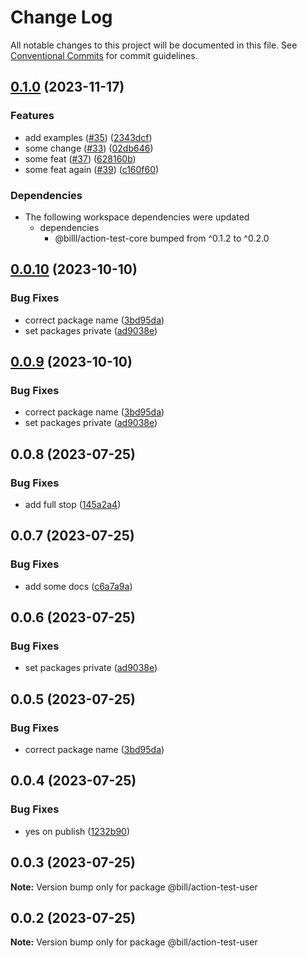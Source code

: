# Change Log

All notable changes to this project will be documented in this file.
See [Conventional Commits](https://conventionalcommits.org) for commit guidelines.

## [0.1.0](https://github.com/Billlynch/action-test/compare/@billl/action-test-user-v0.0.10...@billl/action-test-user-v0.1.0) (2023-11-17)


### Features

* add examples ([#35](https://github.com/Billlynch/action-test/issues/35)) ([2343dcf](https://github.com/Billlynch/action-test/commit/2343dcf1b34dd738e5d171ed515d88b51677736c))
* some change ([#33](https://github.com/Billlynch/action-test/issues/33)) ([02db646](https://github.com/Billlynch/action-test/commit/02db646a7deb994f45b561badf8210038d94ec0e))
* some feat ([#37](https://github.com/Billlynch/action-test/issues/37)) ([628160b](https://github.com/Billlynch/action-test/commit/628160b05ececfa026fe64fd30382f0b8423c14a))
* some feat again ([#39](https://github.com/Billlynch/action-test/issues/39)) ([c160f60](https://github.com/Billlynch/action-test/commit/c160f60bd69e2cfeecd5ee043716a830284732e0))


### Dependencies

* The following workspace dependencies were updated
  * dependencies
    * @billl/action-test-core bumped from ^0.1.2 to ^0.2.0

## [0.0.10](https://github.com/Billlynch/action-test/compare/@billl/action-test-user-v0.0.9...@billl/action-test-user-v0.0.10) (2023-10-10)


### Bug Fixes

* correct package name ([3bd95da](https://github.com/Billlynch/action-test/commit/3bd95da958f82d23368b844c98d5e1935ed6588a))
* set packages private ([ad9038e](https://github.com/Billlynch/action-test/commit/ad9038e328ac5abb7f1366f5b45172f4ae9e08e5))

## [0.0.9](https://github.com/Billlynch/action-test/compare/action-test-user-v0.0.8...action-test-user-v0.0.9) (2023-10-10)


### Bug Fixes

* correct package name ([3bd95da](https://github.com/Billlynch/action-test/commit/3bd95da958f82d23368b844c98d5e1935ed6588a))
* set packages private ([ad9038e](https://github.com/Billlynch/action-test/commit/ad9038e328ac5abb7f1366f5b45172f4ae9e08e5))

## 0.0.8 (2023-07-25)


### Bug Fixes

* add full stop ([145a2a4](https://github.com/Billlynch/action-test/commit/145a2a41c24d021f4ce6c93567b2d85a9b6b5870))





## 0.0.7 (2023-07-25)


### Bug Fixes

* add some docs ([c6a7a9a](https://github.com/Billlynch/action-test/commit/c6a7a9a48e62d848d4c3f83f6e64a750c657b194))





## 0.0.6 (2023-07-25)


### Bug Fixes

* set packages private ([ad9038e](https://github.com/Billlynch/action-test/commit/ad9038e328ac5abb7f1366f5b45172f4ae9e08e5))





## 0.0.5 (2023-07-25)


### Bug Fixes

* correct package name ([3bd95da](https://github.com/Billlynch/action-test/commit/3bd95da958f82d23368b844c98d5e1935ed6588a))





## 0.0.4 (2023-07-25)


### Bug Fixes

* yes on publish ([1232b90](https://github.com/Billlynch/action-test/commit/1232b90688ebd648c267e404e1cbdd140d4578e5))





## 0.0.3 (2023-07-25)

**Note:** Version bump only for package @bill/action-test-user





## 0.0.2 (2023-07-25)

**Note:** Version bump only for package @bill/action-test-user
